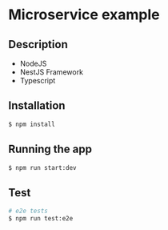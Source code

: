 # Microservice example

## Description
* NodeJS 
* NestJS Framework
* Typescript

## Installation

```bash
$ npm install
```

## Running the app

```bash
$ npm run start:dev
```

## Test

```bash
# e2e tests
$ npm run test:e2e
```